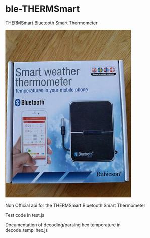 # ble-THERMSmart
THERMSmart Bluetooth Smart Thermometer

![THERMSmart](images/Rubicson_THERMSmart.jpg?raw=true)

Non Official api for the THERMSmart Bluetooth Smart Thermometer

Test code in test.js

Documentation of decoding/parsing hex temperature in decode_temp_hex.js
